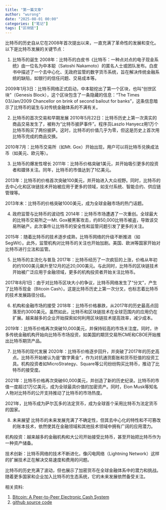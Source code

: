 ```yaml
---
title: "第一篇文章"
author: "wurong"
date: "2025-08-01 00:00"
categories: ["笔记"]
tags: ["区块链"]
---
```

比特币的历史自从它在2008年首次提出以来，一直充满了革命性的发展和变化。以下是比特币发展的关键节点：

1. 比特币的诞生
2008年：比特币的白皮书《比特币：一种点对点的电子现金系统》由一位名为中本聪（Satoshi Nakamoto）的匿名人士或团队发布。白皮书中描述了一个去中心化、无政府监管的数字货币系统，旨在解决传统金融系统的缺陷，如银行的信任问题、交易成本等。

2009年1月3日：比特币网络正式启动，中本聪挖出了第一个区块，也叫“创世区块”（Genesis Block），这个区块包含了一条隐藏的信息：“The Times 03/Jan/2009 Chancellor on brink of second bailout for banks”，这条信息暗示了比特币的诞生与对传统金融体系的不满有关。

2. 比特币的首次交易和早期发展
2010年5月22日：比特币历史上第一次真实的商品交易发生了，被称为“比特币披萨事件”。程序员Laszlo Hanyecz用1万个比特币购买了两份披萨。这时，比特币的价值几乎为零，但这是历史上首次用比特币完成的商品交换。

2010年7月：比特币交易所（如Mt. Gox）开始出现，用户可以将比特币兑换成法币（如美元、欧元等）。

3. 比特币的爆发性增长
2011年：比特币价格突破1美元，并开始吸引更多的投资者和媒体关注。同年，比特币的市值达到了1亿美元。

2013年：比特币的价格首次突破100美元，并开始进入大众视野。同时，比特币的去中心化和区块链技术开始被应用于更多的领域，如支付系统、智能合约、供应链管理等。

2013年末：比特币的价格突破1000美元，成为全球金融市场的热门话题。

4. 政府监管与比特币的波动性
2014年：比特币市场遭遇了一次重创。全球最大的比特币交易所之一Mt. Gox被黑客攻击，约850,000比特币被盗，导致该交易所破产。此次事件让比特币的安全性和监管问题引发了更多的关注。

2015年：随着比特币的技术逐步成熟，比特币网络的升级不断推进（如SegWit）。此外，监管机构对比特币的关注也开始加剧。美国、欧洲等国家开始对比特币进行立法和监管。

5. 比特币的主流化与普及
2017年：比特币经历了一次疯狂的上涨，价格从年初的约1000美元飙升至12月的近20,000美元。与此同时，比特币的区块链技术开始被广泛应用于金融领域，更多的机构投资者开始关注比特币。

2017年8月1日：由于对比特币区块大小的争议，比特币网络发生了“分叉”，产生了比特币现金（Bitcoin Cash）。这是比特币历史上第一次分叉，也标志着比特币的技术发展路径分歧。

6. 机构和金融市场的接受
2018年：比特币价格暴跌，从2017年的历史最高点回落至约3000美元。虽然如此，比特币和区块链技术在全球范围内的应用仍在扩展。越来越多的企业开始探索如何利用区块链技术提高效率，减少成本。

2019年：比特币价格再次突破10,000美元，并保持较高的市场关注度。同时，许多传统金融机构开始向比特币市场投资，如美国的期货交易所CME和CBOE开始推出比特币期货产品。

7. 比特币的现代发展
2020年：比特币价格逐步回升，并突破了2017年的历史高点。比特币开始被认为是“数字黄金”，作为对抗通货膨胀和货币贬值的投资工具。机构投资者如MicroStrategy、Square等公司纷纷购买比特币，推动了比特币的接受度。

2021年：比特币价格再次突破60,000美元，并创造了新的历史纪录。比特币的市值一度超过1万亿美元，成为全球最具价值的加密资产。同时，Elon Musk等知名人物对比特币的公开支持推动了比特币的市场热度。

2021年，比特币成为萨尔瓦多的法定货币，成为全球首个采用比特币为法定货币的国家。

8. 未来展望
比特币的未来发展充满了不确定性，但其去中心化的特性和不可篡改的账本技术，依然使其在金融领域和其他技术领域中拥有广阔的应用潜力。

机构投资：越来越多的金融机构和大公司开始接受比特币，甚至开始把比特币作为一种资产储备。

技术创新：比特币网络的技术不断进化，像闪电网络（Lightning Network）这样的扩展技术正在解决交易速度和费用的问题。

比特币的历史充满了波动，但也展示了加密货币在全球金融体系中的潜力和挑战。随着更多国家和企业加入比特币的生态系统，它的未来发展依然备受关注。

相关资料:

1. [Bitcoin: A Peer-to-Peer Electronic Cash System](/assets/pdf/bitcoin.pdf)
2. [github source code](https://github.com/bitcoin/bitcoin)